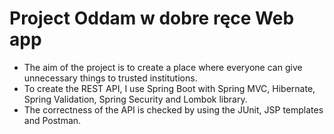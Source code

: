 # Project Oddam w dobre ręce Web app
* The aim of the project is to create a place where everyone can give unnecessary things to trusted institutions.
* To create the REST API, I use Spring Boot with Spring MVC, Hibernate, Spring Validation, Spring Security and Lombok library.
* The correctness of the API is checked by using the JUnit, JSP templates and Postman.
